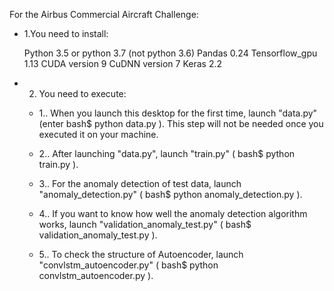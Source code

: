  
For the Airbus Commercial Aircraft Challenge:
 
* 1.You need to install:

    Python 3.5 or python 3.7 (not python 3.6)
    Pandas 0.24
    Tensorflow_gpu 1.13
    CUDA version 9
    CuDNN version 7
    Keras 2.2

* 2. You need to execute:

    * 1.. When you launch this desktop for the first time, launch "data.py" (enter bash$ python data.py ). This step will not be needed once you executed it on your machine.
    
    * 2.. After launching "data.py", launch "train.py" ( bash$ python train.py ).
    
    * 3.. For the anomaly detection of test data, launch "anomaly_detection.py" ( bash$ python anomaly_detection.py ).
    
    * 4.. If you want to know how well the anomaly detection algorithm works, launch "validation_anomaly_test.py" ( bash$ validation_anomaly_test.py ).
    
    * 5.. To check the structure of Autoencoder, launch "convlstm_autoencoder.py" ( bash$ python convlstm_autoencoder.py ).

